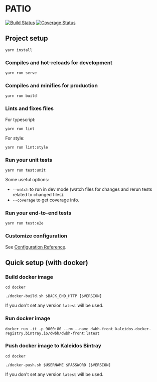 # PATIO 
[![Build Status](https://travis-ci.com/dont-worry-be-happy/dwbh-front.svg?branch=master)](https://travis-ci.com/dont-worry-be-happy/dwbh-front)
[![Coverage Status](https://coveralls.io/repos/github/dont-worry-be-happy/dwbh-front/badge.svg?branch=master)](https://coveralls.io/github/dont-worry-be-happy/dwbh-front?branch=master)


## Project setup
```
yarn install
```

### Compiles and hot-reloads for development
```
yarn run serve
```

### Compiles and minifies for production
```
yarn run build
```

### Lints and fixes files
For typescript:

```
yarn run lint
```

For style:

```
yarn run lint:style
```

### Run your unit tests
```
yarn run test:unit
```

Some useful options:

- `--watch` to run in dev mode (watch files for changes and rerun tests related to changed files).
- `--coverage` to get coverage info.

### Run your end-to-end tests
```
yarn run test:e2e
```

### Customize configuration
See [Configuration Reference](https://cli.vuejs.org/config/).


## Quick setup (with docker)

### Build docker image
```
cd docker

./docker-build.sh $BACK_END_HTTP [$VERSION]
```

If you don't set any version `latest` will be used.

### Run docker image
```
docker run -it -p 9000:80 --rm --name dwbh-front kaleidos-docker-registry.bintray.io/dwbh/dwbh-front:latest
```

### Push docker image to Kaleidos Bintray
```
cd docker

./docker-push.sh $USERNAME $PASSWORD [$VERSION]
```

If you don't set any version `latest` will be used.
